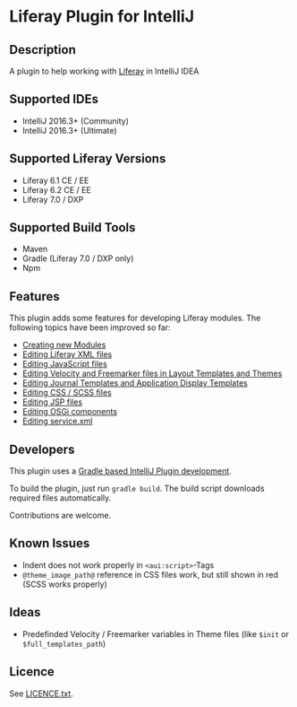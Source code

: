 Liferay Plugin for IntelliJ
===========================

Description
-----------
A plugin to help working with [Liferay](http://www.liferay.com/) in IntelliJ IDEA

Supported IDEs
--------------
* IntelliJ 2016.3+ (Community)
* IntelliJ 2016.3+ (Ultimate)

Supported Liferay Versions
--------------------------
* Liferay 6.1 CE / EE
* Liferay 6.2 CE / EE
* Liferay 7.0 / DXP

Supported Build Tools
---------------------
* Maven
* Gradle (Liferay 7.0 / DXP only)
* Npm 

Features
--------

This plugin adds some features for developing Liferay modules. The following topics have been
improved so far:

* [Creating new Modules](documentation/new_modules.md)  
* [Editing Liferay XML files](documentation/xml_files.md)
* [Editing JavaScript files](documentation/js_files.md)
* [Editing Velocity and Freemarker files in Layout Templates and Themes](documentation/vtl_ftl_files.md)
* [Editing Journal Templates and Application Display Templates](documentation/structures_templates_adt.md)
* [Editing CSS / SCSS files](documentation/scss_files.md)
* [Editing JSP files](documentation/jsp_files.md)
* [Editing OSGi components](documentation/osgi_components.md)
* [Editing service.xml](documentation/service_xml.md)


Developers
----------
This plugin uses a [Gradle based IntelliJ Plugin development](http://www.jetbrains.org/intellij/sdk/docs/tutorials/build_system/prerequisites.html).

To build the plugin, just run ```gradle build```. The build script downloads required files automatically.

Contributions are welcome.

Known Issues
------------
* Indent does not work properly in ``<aui:script>``-Tags
* ``@theme_image_path@`` reference in CSS files work, but still shown in red (SCSS works properly)

Ideas
-----
* Predefinded Velocity / Freemarker variables in Theme files (like ``$init`` or ``$full_templates_path``)

Licence
-------

See [LICENCE.txt](LICENSE.txt).

